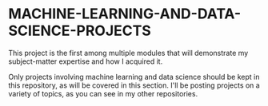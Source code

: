 # MACHINE-LEARNING-AND-DATA-SCIENCE-PROJECTS

This project is the first among multiple modules that will demonstrate my subject-matter expertise and how I acquired it. 

Only projects involving machine learning and data science should be kept in this repository, as will be covered in this section. I'll be posting projects on a variety of topics, as you can see in my other repositories. 
